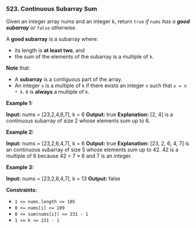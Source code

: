 ### 523\. Continuous Subarray Sum

Given an integer array nums and an integer k, return `true` _if_ `nums` _has a **good subarray** or_ `false` _otherwise_.

A **good subarray** is a subarray where:

*   its length is **at least two**, and
*   the sum of the elements of the subarray is a multiple of `k`.

**Note** that:

*   A **subarray** is a contiguous part of the array.
*   An integer `x` is a multiple of `k` if there exists an integer `n` such that `x = n * k`. `0` is **always** a multiple of `k`.

**Example 1:**

**Input:** nums = \[23,2,4,6,7\], k = 6
**Output:** true
**Explanation:** \[2, 4\] is a continuous subarray of size 2 whose elements sum up to 6.

**Example 2:**

**Input:** nums = \[23,2,6,4,7\], k = 6
**Output:** true
**Explanation:** \[23, 2, 6, 4, 7\] is an continuous subarray of size 5 whose elements sum up to 42.
42 is a multiple of 6 because 42 = 7 \* 6 and 7 is an integer.

**Example 3:**

**Input:** nums = \[23,2,6,4,7\], k = 13
**Output:** false

**Constraints:**

*   `1 <= nums.length <= 105`
*   `0 <= nums[i] <= 109`
*   `0 <= sum(nums[i]) <= 231 - 1`
*   `1 <= k <= 231 - 1`
